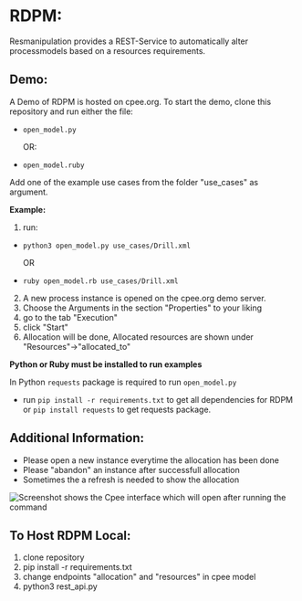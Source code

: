 # RDPM:

Resmanipulation provides a REST-Service to automatically alter processmodels based on a resources requirements.

## Demo:
A Demo of RDPM is hosted on cpee.org. 
To start the demo, clone this repository and run either the file: 
- `open_model.py`
  
  OR:
- `open_model.ruby`

Add one of the example use cases from the folder "use_cases" as argument.

**Example:**

1. run:

- `python3 open_model.py use_cases/Drill.xml`

  OR
- `ruby open_model.rb use_cases/Drill.xml`

2. A new process instance is opened on the cpee.org demo server. 
2. Choose the Arguments in the section "Properties" to your liking
2. go to the tab "Execution"
2. click "Start"
2. Allocation will be done, Allocated resources are shown under "Resources"->"allocated_to"

**Python or Ruby must be installed to run examples**

In Python `requests` package is required to run `open_model.py`
- run `pip install -r requirements.txt` to get all dependencies for RDPM or `pip install requests` to get requests package.

## Additional Information: 
- Please open a new instance everytime the allocation has been done
- Please "abandon" an instance after successfull allocation
- Sometimes the a refresh is needed to show the allocation

![Screenshot shows the Cpee interface which will open after running the command](https://github.com/Schlixmann/RDPM/assets/62253687/a12c3817-0859-4125-8bd4-42a5eb2fed4a)

## To Host RDPM Local: 

1. clone repository
1. pip install -r requirements.txt
1. change endpoints "allocation" and "resources" in cpee model
1. python3 rest_api.py

